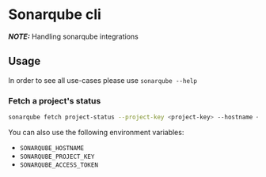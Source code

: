 # Sonarqube cli

**_NOTE:_** Handling sonarqube integrations

## Usage

In order to see all use-cases please use `sonarqube --help`

### Fetch a project's status

```bash
sonarqube fetch project-status --project-key <project-key> --hostname <hostname> --access-token <access-token>
```

You can also use the following environment variables:

- `SONARQUBE_HOSTNAME`
- `SONARQUBE_PROJECT_KEY`
- `SONARQUBE_ACCESS_TOKEN`
